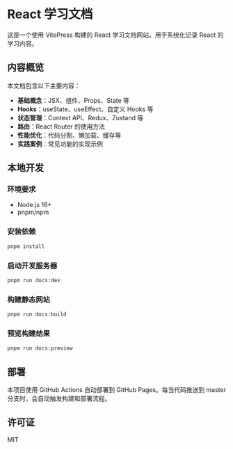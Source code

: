 # React 学习文档

这是一个使用 VitePress 构建的 React 学习文档网站，用于系统化记录 React 的学习内容。

## 内容概览

本文档包含以下主要内容：

- **基础概念**：JSX、组件、Props、State 等
- **Hooks**：useState、useEffect、自定义 Hooks 等
- **状态管理**：Context API、Redux、Zustand 等
- **路由**：React Router 的使用方法
- **性能优化**：代码分割、懒加载、缓存等
- **实践案例**：常见功能的实现示例

## 本地开发

### 环境要求

- Node.js 16+
- pnpm/npm

### 安装依赖

```bash
pnpm install
```

### 启动开发服务器

```bash
pnpm run docs:dev
```

### 构建静态网站

```bash
pnpm run docs:build
```

### 预览构建结果

```bash
pnpm run docs:preview
```

## 部署

本项目使用 GitHub Actions 自动部署到 GitHub Pages。每当代码推送到 master 分支时，会自动触发构建和部署流程。

## 许可证

MIT
